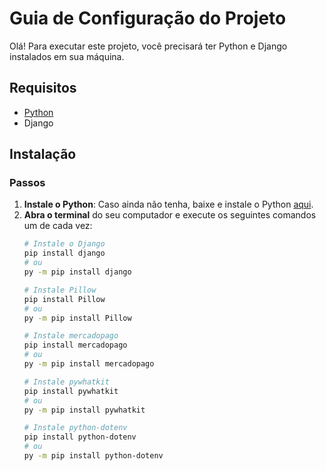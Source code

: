 # Guia de Configuração do Projeto

Olá! Para executar este projeto, você precisará ter Python e Django instalados em sua máquina.

## Requisitos

- [Python](https://www.python.org/downloads/)
- Django

## Instalação

### Passos

1. **Instale o Python**: Caso ainda não tenha, baixe e instale o Python [aqui](https://www.python.org/downloads/).
2. **Abra o terminal** do seu computador e execute os seguintes comandos um de cada vez:
    ```sh
    # Instale o Django
    pip install django
    # ou
    py -m pip install django

    # Instale Pillow
    pip install Pillow
    # ou
    py -m pip install Pillow

    # Instale mercadopago
    pip install mercadopago
    # ou
    py -m pip install mercadopago

    # Instale pywhatkit
    pip install pywhatkit
    # ou
    py -m pip install pywhatkit

    # Instale python-dotenv
    pip install python-dotenv
    # ou
    py -m pip install python-dotenv
    ```
